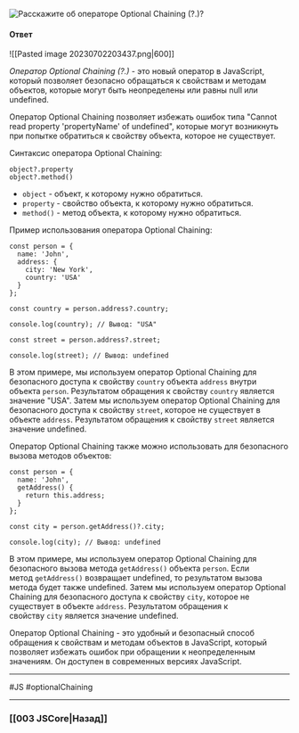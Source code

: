 ![Расскажите об операторе Optional Chaining (`?.`)?](https://youtu.be/OA63L1eQ6pA?t=568)

#### Ответ

![[Pasted image 20230702203437.png|600]]

*Оператор Optional Chaining (?.)* - это новый оператор в JavaScript, который позволяет безопасно обращаться к свойствам и методам объектов, которые могут быть неопределены или равны null или undefined.

Оператор Optional Chaining позволяет избежать ошибок типа "Cannot read property 'propertyName' of undefined", которые могут возникнуть при попытке обратиться к свойству объекта, которое не существует.

Синтаксис оператора Optional Chaining:

```
object?.property
object?.method()
```

- `object` - объект, к которому нужно обратиться.
- `property` - свойство объекта, к которому нужно обратиться.
- `method()` - метод объекта, к которому нужно обратиться.

Пример использования оператора Optional Chaining:

```
const person = {
  name: 'John',
  address: {
    city: 'New York',
    country: 'USA'
  }
};

const country = person.address?.country;

console.log(country); // Вывод: "USA"

const street = person.address?.street;

console.log(street); // Вывод: undefined
```

В этом примере, мы используем оператор Optional Chaining для безопасного доступа к свойству `country` объекта `address` внутри объекта `person`. Результатом обращения к свойству `country` является значение "USA". Затем мы используем оператор Optional Chaining для безопасного доступа к свойству `street`, которое не существует в объекте `address`. Результатом обращения к свойству `street` является значение undefined.

Оператор Optional Chaining также можно использовать для безопасного вызова методов объектов:

```
const person = {
  name: 'John',
  getAddress() {
    return this.address;
  }
};

const city = person.getAddress()?.city;

console.log(city); // Вывод: undefined
```

В этом примере, мы используем оператор Optional Chaining для безопасного вызова метода `getAddress()` объекта `person`. Если метод `getAddress()` возвращает undefined, то результатом вызова метода будет также undefined. Затем мы используем оператор Optional Chaining для безопасного доступа к свойству `city`, которое не существует в объекте `address`. Результатом обращения к свойству `city` является значение undefined.

Оператор Optional Chaining - это удобный и безопасный способ обращения к свойствам и методам объектов в JavaScript, который позволяет избежать ошибок при обращении к неопределенным значениям. Он доступен в современных версиях JavaScript.

___
 #JS #optionalChaining

___

### [[003 JSCore|Назад]]